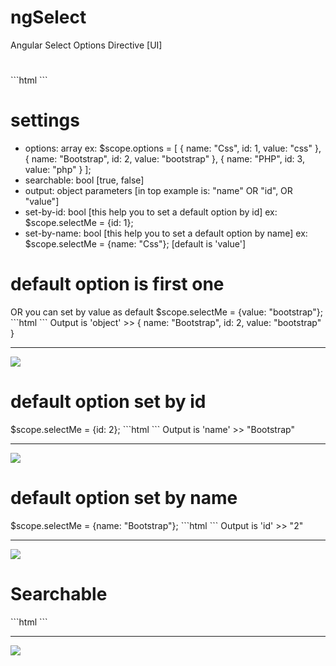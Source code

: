 # ngSelect
Angular Select Options Directive [UI]

<h1></h1>
```html
<ng-select ng-model="selectMe"></ng-select>
```

<h1>settings</h1>

- options: array ex: 
   $scope.options = [
      { name: "Css", id: 1, value: "css" },
      { name: "Bootstrap", id: 2, value: "bootstrap" },
      { name: "PHP", id: 3, value: "php" }
    ];
- searchable: bool [true, false]
- output: object parameters [in top example is: "name" OR "id", OR "value"]
- set-by-id: bool [this help you to set a default option by id] ex: $scope.selectMe = {id: 1};
- set-by-name: bool [this help you to set a default option by name] ex: $scope.selectMe = {name: "Css"}; [default is 'value']

<h1>default option is first one</h1>
OR you can set by value as default $scope.selectMe = {value: "bootstrap"};
```html
<ng-select ng-model="selectMe" options="options"></ng-select>
```
Output is 'object' >> { name: "Bootstrap", id: 2, value: "bootstrap" }
<hr>
<img src="http://cdn.persiangig.com/preview/lUhS6OSy5o/1.jpg">

<h1>default option set by id</h1>
$scope.selectMe = {id: 2};
```html
<ng-select 
ng-model="selectMe"
options="options"
set-by-id="true"
output="name">
</ng-select>
```
Output is 'name' >> "Bootstrap"
<hr>
<img src="http://cdn.persiangig.com/preview/8bRKrVWw2V/2.jpg">

<h1>default option set by name</h1>
$scope.selectMe = {name: "Bootstrap"};
```html
<ng-select 
ng-model="selectMe"
options="options"
output="id"
set-by-name="true">
</ng-select>
```
Output is 'id' >> "2"
<hr>
<img src="http://cdn.persiangig.com/preview/FMJbQ8ENbZ/3.jpg">

<h1>Searchable</h1>
```html
<ng-select 
ng-model="selectMe"
options="options"
searchable="true">
</ng-select>
```
<hr>
<img src="http://cdn.persiangig.com/preview/4TLA1eRwLO/4.jpg">
